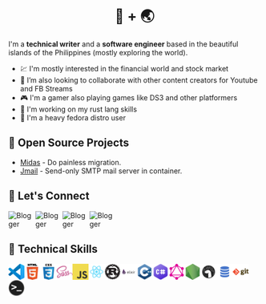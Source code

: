 <h1 align="center">👋 + 🌏</h1>


I'm a __technical writer__ and a __software engineer__ based in the beautiful islands of the Philippines (mostly exploring the world). 

- 💹 I'm mostly interested in the financial world and stock market
- 👯 I’m also looking to collaborate with other content creators for Youtube and FB Streams
- 🎮 I'm a gamer also playing games like DS3 and other platformers
- 🦀 I'm working on my rust lang skills
- 🐧 I'm a heavy fedora distro user

## 🪸 Open Source Projects

- [Midas](https://github.com/ffimnsr/midas-rs) - Do painless migration.
- [Jmail](https://github.com/ffimnsr/jmail) - Send-only SMTP mail server in container.

## 🔗 Let's Connect

[<img align="left" alt="Blogger" width="54px" src="https://cdn.jsdelivr.net/npm/simple-icons@v3/icons/wordpress.svg" />][blog]
[<img align="left" alt="Blogger" width="54px" src="https://cdn.jsdelivr.net/npm/simple-icons@v3/icons/linkedin.svg" />][linkedin]
[<img align="left" alt="Blogger" width="54px" src="https://cdn.jsdelivr.net/npm/simple-icons@v3/icons/reddit.svg" />][reddit]
[<img align="left" alt="Blogger" width="54px" src="https://cdn.jsdelivr.net/npm/simple-icons@v3/icons/fedora.svg" />][reddit]

<br/>
<br/>

## 🚀 Technical Skills

[<img align="left" alt="Visual Studio Code" width="32px" src="https://raw.githubusercontent.com/github/explore/80688e429a7d4ef2fca1e82350fe8e3517d3494d/topics/visual-studio-code/visual-studio-code.png" />][blog]
[<img align="left" alt="HTML5" width="32px" src="https://raw.githubusercontent.com/github/explore/80688e429a7d4ef2fca1e82350fe8e3517d3494d/topics/html/html.png" />][blog]
[<img align="left" alt="CSS3" width="32px" src="https://raw.githubusercontent.com/github/explore/80688e429a7d4ef2fca1e82350fe8e3517d3494d/topics/css/css.png" />][blog]
[<img align="left" alt="Sass" width="32px" src="https://raw.githubusercontent.com/github/explore/80688e429a7d4ef2fca1e82350fe8e3517d3494d/topics/sass/sass.png" />][blog]
[<img align="left" alt="JavaScript" width="32px" src="https://raw.githubusercontent.com/github/explore/80688e429a7d4ef2fca1e82350fe8e3517d3494d/topics/javascript/javascript.png" />][blog]
[<img align="left" alt="React" width="32px" src="https://raw.githubusercontent.com/github/explore/80688e429a7d4ef2fca1e82350fe8e3517d3494d/topics/react/react.png" />][blog]
[<img align="left" alt="Rust" width="32px" src="https://raw.githubusercontent.com/github/explore/e94815998e4e0713912fed477a1f346ec04c3da2/topics/rust/rust.png" />][blog]
[<img align="left" alt="Elixir" width="32px" src="https://raw.githubusercontent.com/github/explore/e94815998e4e0713912fed477a1f346ec04c3da2/topics/elixir/elixir.png" />][blog]
[<img align="left" alt="C++" width="32px" src="https://raw.githubusercontent.com/github/explore/e94815998e4e0713912fed477a1f346ec04c3da2/topics/cpp/cpp.png" />][blog]
[<img align="left" alt="C#" width="32px" src="https://raw.githubusercontent.com/github/explore/e94815998e4e0713912fed477a1f346ec04c3da2/topics/csharp/csharp.png" />][blog]
[<img align="left" alt="GraphQL" width="32px" src="https://raw.githubusercontent.com/github/explore/80688e429a7d4ef2fca1e82350fe8e3517d3494d/topics/graphql/graphql.png" />][blog]
[<img align="left" alt="Node.js" width="32px" src="https://raw.githubusercontent.com/github/explore/80688e429a7d4ef2fca1e82350fe8e3517d3494d/topics/nodejs/nodejs.png" />][blog]
[<img align="left" alt="Deno" width="32px" src="https://raw.githubusercontent.com/github/explore/361e2821e2dea67711cde99c9c40ed357061cf27/topics/deno/deno.png" />][blog]
[<img align="left" alt="SQL" width="32px" src="https://raw.githubusercontent.com/github/explore/80688e429a7d4ef2fca1e82350fe8e3517d3494d/topics/sql/sql.png" />][blog]
[<img align="left" alt="Git" width="32px" src="https://raw.githubusercontent.com/github/explore/80688e429a7d4ef2fca1e82350fe8e3517d3494d/topics/git/git.png" />][blog]
[<img align="left" alt="Terminal" width="32px" src="https://raw.githubusercontent.com/github/explore/80688e429a7d4ef2fca1e82350fe8e3517d3494d/topics/terminal/terminal.png" />][blog]

<br />

[blog]: https://www.vastorigins.com
[linkedin]: https://www.linkedin.com/in/ffimnsr
[reddit]: https://www.reddit.com/user/ffimnsr

